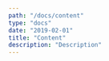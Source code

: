 ```yaml
---
path: "/docs/content"
type: "docs"
date: "2019-02-01"
title: "Content"
description: "Description"
---
```

